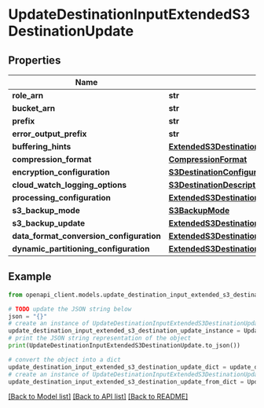 # UpdateDestinationInputExtendedS3DestinationUpdate


## Properties

Name | Type | Description | Notes
------------ | ------------- | ------------- | -------------
**role_arn** | **str** |  | [optional] 
**bucket_arn** | **str** |  | [optional] 
**prefix** | **str** |  | [optional] 
**error_output_prefix** | **str** |  | [optional] 
**buffering_hints** | [**ExtendedS3DestinationConfigurationBufferingHints**](ExtendedS3DestinationConfigurationBufferingHints.md) |  | [optional] 
**compression_format** | [**CompressionFormat**](CompressionFormat.md) |  | [optional] 
**encryption_configuration** | [**S3DestinationConfigurationEncryptionConfiguration**](S3DestinationConfigurationEncryptionConfiguration.md) |  | [optional] 
**cloud_watch_logging_options** | [**S3DestinationDescriptionCloudWatchLoggingOptions**](S3DestinationDescriptionCloudWatchLoggingOptions.md) |  | [optional] 
**processing_configuration** | [**ExtendedS3DestinationConfigurationProcessingConfiguration**](ExtendedS3DestinationConfigurationProcessingConfiguration.md) |  | [optional] 
**s3_backup_mode** | [**S3BackupMode**](S3BackupMode.md) |  | [optional] 
**s3_backup_update** | [**ExtendedS3DestinationUpdateS3BackupUpdate**](ExtendedS3DestinationUpdateS3BackupUpdate.md) |  | [optional] 
**data_format_conversion_configuration** | [**ExtendedS3DestinationConfigurationDataFormatConversionConfiguration**](ExtendedS3DestinationConfigurationDataFormatConversionConfiguration.md) |  | [optional] 
**dynamic_partitioning_configuration** | [**ExtendedS3DestinationConfigurationDynamicPartitioningConfiguration**](ExtendedS3DestinationConfigurationDynamicPartitioningConfiguration.md) |  | [optional] 

## Example

```python
from openapi_client.models.update_destination_input_extended_s3_destination_update import UpdateDestinationInputExtendedS3DestinationUpdate

# TODO update the JSON string below
json = "{}"
# create an instance of UpdateDestinationInputExtendedS3DestinationUpdate from a JSON string
update_destination_input_extended_s3_destination_update_instance = UpdateDestinationInputExtendedS3DestinationUpdate.from_json(json)
# print the JSON string representation of the object
print(UpdateDestinationInputExtendedS3DestinationUpdate.to_json())

# convert the object into a dict
update_destination_input_extended_s3_destination_update_dict = update_destination_input_extended_s3_destination_update_instance.to_dict()
# create an instance of UpdateDestinationInputExtendedS3DestinationUpdate from a dict
update_destination_input_extended_s3_destination_update_from_dict = UpdateDestinationInputExtendedS3DestinationUpdate.from_dict(update_destination_input_extended_s3_destination_update_dict)
```
[[Back to Model list]](../README.md#documentation-for-models) [[Back to API list]](../README.md#documentation-for-api-endpoints) [[Back to README]](../README.md)


